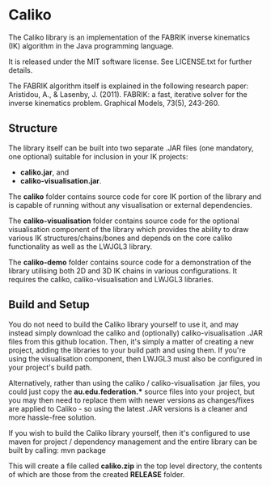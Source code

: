 # Caliko
The Caliko library is an implementation of the FABRIK inverse kinematics (IK) algorithm in the Java programming language.

It is released under the MIT software license. See LICENSE.txt for further details.

The FABRIK algorithm itself is explained in the following research paper:
Aristidou, A., & Lasenby, J. (2011). FABRIK: a fast, iterative solver for the inverse kinematics problem. Graphical Models, 73(5), 243-260.

## Structure

The library itself can be built into two separate .JAR files (one mandatory, one optional) suitable for inclusion in your IK projects:
- **caliko.jar**, and
- **caliko-visualisation.jar**.

The **caliko** folder contains source code for core IK portion of the library and is capable of running without any visualisation or external dependencies. 

The **caliko-visualisation** folder contains source code for the optional visualisation component of the library which provides the ability to draw various IK structures/chains/bones and depends on the 
core caliko functionality as well as the LWJGL3 library.

The **caliko-demo** folder contains source code for a demonstration of the library utilising both 2D and 3D IK chains in various configurations. It requires the caliko, caliko-visualisation and LWJGL3 
libraries.

## Build and Setup

You do not need to build the Caliko library yourself to use it, and may instead simply download the caliko and (optionally) caliko-visualisation .JAR files from this github location. Then, it's simply 
a matter of creating a new project, adding the libraries to your build path and using them. If you're using the visualisation component, then LWJGL3 must also be configured in your project's build path.

Alternatively, rather than using the caliko / caliko-visualisation .jar files, you could just copy the __au.edu.federation.*__ source files into your project, but you may then need to replace them with 
newer versions as changes/fixes are applied to Caliko - so using the latest .JAR versions is a cleaner and more hassle-free solution.

If you wish to build the Caliko library yourself, then it's configured to use maven for project / dependency management and the entire library can be built by calling:
mvn package

This will create a file called **caliko.zip** in the top level directory, the contents of which are those from the created **RELEASE** folder.
